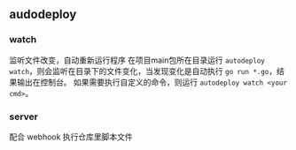 ## audodeploy

### watch
监听文件改变，自动重新运行程序
在项目main包所在目录运行 `autodeploy watch`，则会监听在目录下的文件变化，当发现变化是自动执行 `go run *.go`，结果输出在控制台。
如果需要执行自定义的命令，则运行 `autodeploy watch <your cmd>`。

### server
配合 webhook 执行仓库里脚本文件





